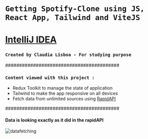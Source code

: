 

# `Getting Spotify-Clone using JS, React App, Tailwind and ViteJS `

# [IntelliJ IDEA](https://www.jetbrains.com/idea/)

### `Created by Claudia Lisboa - For studying purpose` 


#########################################

### `Content viewed with this project :`

- Redux Toolkit to manage the state of application
- Tailwind to make the app responsive on all devices
- Fetch data from unlimited sources using [RapidAPI](https://rapidapi.com/tipsters/api/shazam-core)


#########################################



#### Data is looking exactly as it did in the rapidAPI
![datafetching](https://user-images.githubusercontent.com/21189063/219141073-a8e5ba82-6319-409f-8693-3ca3f2ebc7c5.png)
